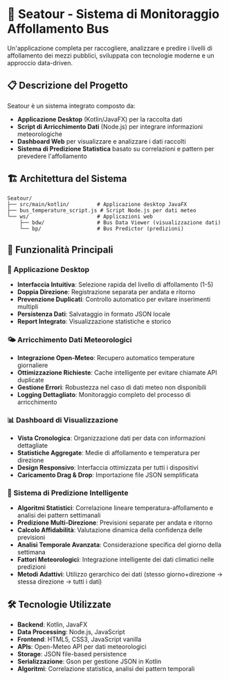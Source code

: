 # 🚌 Seatour - Sistema di Monitoraggio Affollamento Bus

Un'applicazione completa per raccogliere, analizzare e predire i livelli di affollamento dei mezzi pubblici, sviluppata con tecnologie moderne e un approccio data-driven.

## 📋 Descrizione del Progetto

Seatour è un sistema integrato composto da:
- **Applicazione Desktop** (Kotlin/JavaFX) per la raccolta dati
- **Script di Arricchimento Dati** (Node.js) per integrare informazioni meteorologiche
- **Dashboard Web** per visualizzare e analizzare i dati raccolti
- **Sistema di Predizione Statistica** basato su correlazioni e pattern per prevedere l'affollamento

## 🏗️ Architettura del Sistema

```
Seatour/
├── src/main/kotlin/         # Applicazione desktop JavaFX
├── bus_temperature_script.js # Script Node.js per dati meteo
└── ws/                      # Applicazioni web
    ├── bdw/                 # Bus Data Viewer (visualizzazione dati)
    └── bp/                  # Bus Predictor (predizioni)
```

## 🚀 Funzionalità Principali

### 📱 Applicazione Desktop
- **Interfaccia Intuitiva**: Selezione rapida del livello di affollamento (1-5)
- **Doppia Direzione**: Registrazione separata per andata e ritorno
- **Prevenzione Duplicati**: Controllo automatico per evitare inserimenti multipli
- **Persistenza Dati**: Salvataggio in formato JSON locale
- **Report Integrato**: Visualizzazione statistiche e storico

### 🌤️ Arricchimento Dati Meteorologici
- **Integrazione Open-Meteo**: Recupero automatico temperature giornaliere
- **Ottimizzazione Richieste**: Cache intelligente per evitare chiamate API duplicate
- **Gestione Errori**: Robustezza nel caso di dati meteo non disponibili
- **Logging Dettagliato**: Monitoraggio completo del processo di arricchimento

### 📊 Dashboard di Visualizzazione
- **Vista Cronologica**: Organizzazione dati per data con informazioni dettagliate
- **Statistiche Aggregate**: Medie di affollamento e temperatura per direzione
- **Design Responsivo**: Interfaccia ottimizzata per tutti i dispositivi
- **Caricamento Drag & Drop**: Importazione file JSON semplificata

### 🎯 Sistema di Predizione Intelligente
- **Algoritmi Statistici**: Correlazione lineare temperatura-affollamento e analisi dei pattern settimanali
- **Predizione Multi-Direzione**: Previsioni separate per andata e ritorno
- **Calcolo Affidabilità**: Valutazione dinamica della confidenza delle previsioni
- **Analisi Temporale Avanzata**: Considerazione specifica del giorno della settimana
- **Fattori Meteorologici**: Integrazione intelligente dei dati climatici nelle predizioni
- **Metodi Adattivi**: Utilizzo gerarchico dei dati (stesso giorno+direzione → stessa direzione → tutti i dati)

## 🛠️ Tecnologie Utilizzate

- **Backend**: Kotlin, JavaFX
- **Data Processing**: Node.js, JavaScript
- **Frontend**: HTML5, CSS3, JavaScript vanilla
- **APIs**: Open-Meteo API per dati meteorologici
- **Storage**: JSON file-based persistence
- **Serializzazione**: Gson per gestione JSON in Kotlin
- **Algoritmi**: Correlazione statistica, analisi dei pattern temporali

